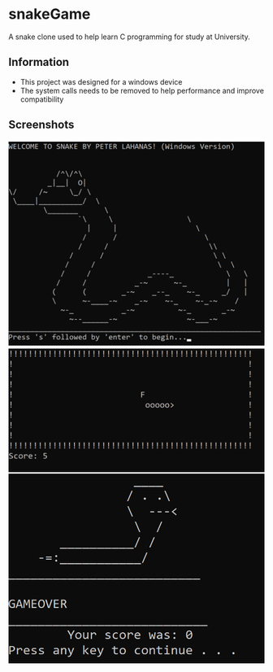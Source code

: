 # snakeGame
A snake clone used to help learn C programming for study at University.

## Information
- This project was designed for a windows device
- The system calls needs to be removed to help performance and improve compatibility

## Screenshots
![](Snake%20Screenshots/MainScreen.png) 
![](Snake%20Screenshots/Gameplay.png) 
![](Snake%20Screenshots/EndScreen.png) 
